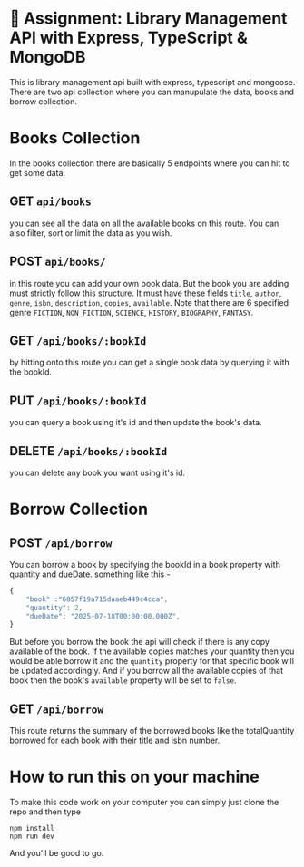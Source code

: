 # 📖 Assignment: Library Management API with Express, TypeScript & MongoDB

This is library management api built with express, typescript and mongoose.
There are two api collection where you can manupulate the data, books and borrow collection.

# Books Collection

In the books collection there are basically 5 endpoints where you can hit to get some data.

## GET `api/books`

you can see all the data on all the available books on this route. You can also filter, sort or limit the data as you wish.

## POST `api/books/`

in this route you can add your own book data. But the book you are adding must strictly follow this structure. It must have these fields `title`, `author`, `genre`, `isbn`, `description`, `copies`, `available`. Note that there are 6 specified genre `FICTION`, `NON_FICTION`, `SCIENCE`, `HISTORY`, `BIOGRAPHY`, `FANTASY`.

## GET `/api/books/:bookId`

by hitting onto this route you can get a single book data by querying it with the bookId.

## PUT `/api/books/:bookId`

you can query a book using it's id and then update the book's data.

## DELETE `/api/books/:bookId`

you can delete any book you want using it's id.

# Borrow Collection

## POST `/api/borrow`

You can borrow a book by specifying the bookId in a book property with quantity and dueDate. something like this -

```javascript
{
    "book" :"6857f19a715daaeb449c4cca",
    "quantity": 2,
    "dueDate": "2025-07-18T00:00:00.000Z",
}
```

But before you borrow the book the api will check if there is any copy available of the book. If the available copies matches your quantity then you would be able borrow it and the `quantity` property for that specific book will be updated accordingly. And if you borrow all the available copies of that book then the book's `available` property will be set to `false`.

## GET `/api/borrow`

This route returns the summary of the borrowed books like the totalQuantity borrowed for each book with their title and isbn number.

# How to run this on your machine

To make this code work on your computer you can simply just clone the repo and then type

```
npm install
npm run dev
```

And you'll be good to go.
